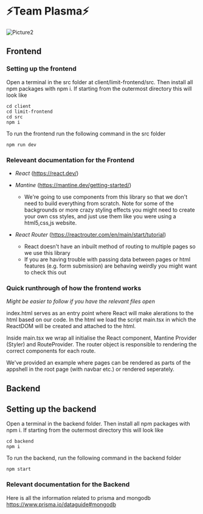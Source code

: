 # ⚡Team Plasma⚡
![Picture2](https://github.com/csesoc/trainee-5-23t3/assets/54874111/5ae81946-bd0e-4432-90a5-461c1e2b11eb)

## Frontend

### Setting up the frontend
Open a terminal in the src folder at client/limit-frontend/src. Then install all npm packages with npm i. If starting from the outermost directory this will look like
```
cd client
cd limit-frontend
cd src
npm i
```
To run the frontend run the following command in the src folder
```
npm run dev
```

### Releveant documentation for the Frontend
* *React* (https://react.dev/)

* *Mantine* (https://mantine.dev/getting-started/)
    * We're going to use components from this library so that we don't need to build everything from scratch. Note for some of the backgrounds or more crazy styling effects you might need to create your own css styles, and just use them like you were using a html5,css,js website.
    
* *React Router* (https://reactrouter.com/en/main/start/tutorial)
    *  React doesn't have an inbuilt method of routing to multiple pages so we use this library
    * If you are having trouble with passing data between pages or html features (e.g. form submission) are behaving weirdly you might want to check this out

### Quick runthrough of how the frontend works
*Might be easier to follow if you have the relevant files open*

index.html serves as an entry point where React will make alerations to the html based on our code. In the html we load the script main.tsx in which the ReactDOM will be created and attached to the html.

Inside main.tsx we wrap all initialise the React component, Mantine Provider (Styler) and RouteProvider. The router object is responsible to rendering the correct components for each route. 

We've provided an example where pages can be rendered as parts of the appshell in the root page (with navbar etc.) or rendered seperately.

## Backend

## Setting up the backend
Open a terminal in the backend folder. Then install all npm packages with npm i. If starting from the outermost directory this will look like
```
cd backend
npm i
```
To run the backend, run the following command in the backend folder
```
npm start
```

### Relevant documentation for the Backend
Here is all the information related to prisma and mongodb
https://www.prisma.io/dataguide#mongodb
